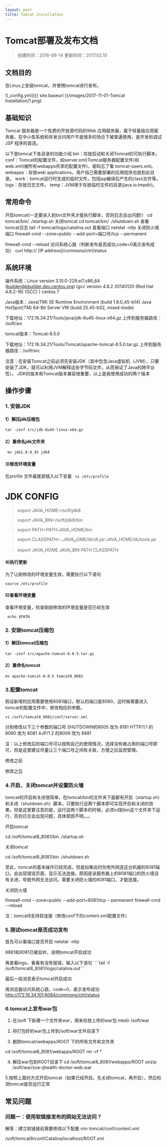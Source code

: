 ```yaml
---
layout: post
title: Tomcat Installation
---
```



# Tomcat部署及发布文档


> 创建时间：2016-06-14
> 更新时间：2017.02.10

## 文档目的
在Linux上安装tomcat，并使用tomcat进行发布。


![_config.yml]({{ site.baseurl }}/images/2017-11-01-Tomcat Installation/1.png)
## 基础知识
Tomcat 服务器是一个免费的开放源代码的Web 应用服务器，属于轻量级应用服务器，在中小型系统和并发访问用户不是很多的场合下被普遍使用，是开发和调试JSP 程序的首选。

以下是tomcat下各目录的功能介绍
bin：存放启动和关闭Tomcat的可执行脚本。
conf：Tomcat的配置文件，如server.xml(Tomcat服务器配置文件)和web.xml(被所有webapps共享的配置文件)，密码忘了看 tomcat-users.xml。
webapps：存放web applications，用户自己需要部署的应用程序也放到此目录。
work：tomcat运行时生成的临时文件，包括jsp编译后产生的class文件等。
logs：存放日志文件。
temp：JVM用于存放临时文件的目录(java.io.tmpdir)。  

## 常用命令
开启tomcat(一定要进入到bin文件夹才能执行脚本，否则日志会出问题!）	cd tomcat/bin/
./startup.sh
关闭tomcat	cd tomcat/bin/
./shutdown.sh
查看tomcat日志	tail  -f  tomcat/logs/catalina.out
查看端口	netstat  -ntlp
关闭防火墙端口	firewall-cmd --zone=public --add-port=端口号/tcp --permanent

firewall-cmd --reload
访问系统心跳（判断发布是否成功,code=0表示发布成功）	curl http:// [IP address]/commons/ctrl/status



## 系统环境
操作系统：Linux version 3.10.0-229.el7.x86_64 (builder@kbuilder.dev.centos.org) (gcc version 		  4.8.2 20140120 (Red Hat 4.8.2-16) (GCC) ) centos 7


Java版本：Java(TM) SE Runtime Environment (build 1.8.0_45-b14)
          Java HotSpot(TM) 64-Bit Server VM (build 25.45-b02, mixed mode)

下载地址：172.16.34.21/Tools/java/jdk-8u45-linux-x64.gz
上传到服务器路径： /soft/src


tomcat版本：Tomcat-8.5.0

下载地址：172.16.34.21/Tools/Tomcat/apache-tomcat-8.5.0.tar.gz
上传到服务器路径：/soft/src


注意：在安装Tomcat之前必须先安装JDK（其中包含Java虚拟机（JVM），只要安装了JDK，就可以利用JVM解释这些字节码文件，从而保证了Java的跨平台性）。
JDK的版本和Tomcat版本兼容很重要，以上是我使用成功的两个版本

## 操作步骤

### 1. 安装JDK
#### 1）解压jdk压缩包

``` tar -zxvf src/jdk-8u45-linux-x64.gz ```
 

#### 2）重命名jdk文件夹

``` mv jdk1.8.0_45 jdk8```

 

#### 3)修改环境变量

在profile 文件最尾部插入以下变量
``` vi /etc/profile```

# JDK CONFIG

> export JAVA_HOME=/soft/jdk8

> export JAVA_BIN=/soft/jdk8/bin

> export PATH=$PATH:$JAVA_HOME/bin

> export CLASSPATH=.:$JAVA_HOME/lib/dt.jar:$JAVA_HOME/lib/tools.jar

> export JAVA_HOME JAVA_BIN PATH CLASSPATH

 

 
#### 4)执行更新

为了让刚修改的环境变量生效，需要执行以下语句

``` source /etc/profile ```

 


#### 5)查看环境变量

查看环境变量，检查刚刚修改的环境变量是否已经生效



``` echo $PATH```

 
### 2. 安装tomcat压缩包
#### 1）解压tomcat压缩包

```tar -zxvf src/apache-tomcat-8.0.5.tar.gz```

 

#### 2）重命名tomcat

```mv apache-tomcat-8.0.5 tomcat8_8081```

 


### 3.配置tomcat
假设新增的应用需要使用8081端口，默认的端口是8080，这时候需要进入tomcat的配置文件中，修改相应的参数。

```vi /soft/tomcat8_8081/conf/server.xml```

分别修改以下三个参数的端口号
SHUTDOWN的8005 改为 8181
HTTP/1.1 的8080 改为 8081
AJP/1.2 的8009 改为 8881

注：以上修改后的端口号可以按照自己的使用情况，选择没有被占用的端口号即可，但是这里建议尽量让三个端口号之间有关联，方便之后监控管理。







修改之前
 
 


修改之后

 
 



### 4.开启、关闭tomcat并设置防火墙
tomcat的开启和关闭很简单，在tomcat/bin的文件夹下面都有开启（startup.sh）和关闭（shutdown.sh）脚本。只要执行这两个脚本即可实现开启和关闭的效果。但是这里要注意的是，运行这两个脚本的时候，必须cd到bin这个文件夹下运行，否则日志会出现问题，具体原因不明。。。


开启tomcat

cd /soft/tomcat8_8081/bin
./startup.sh

 



关闭tomcat

cd /soft/tomcat8_8081/bin
./shutdown.sh
 

至此，tomcat的基本操作已经完成，但是如果此时你用外网连这台机器的8081端口，会出现错误页面，显示无法连接。原因是该服务器上的8081端口的防火墙没有关闭，导致外网无法访问。需要关闭防火墙的8081端口，才能连接。


关闭防火墙

firewall-cmd --zone=public --add-port=8081/tcp --permanent
firewall-cmd --reload

 

注：tomcat8支持软连接（修改conf下的content.xml配置文件）

### 5.测试tomcat是否成功发布

首先可以看端口是否开启
netstat -nltp
 
8881和8081已被监听，说明tomcat开启成功


再查看logs，看看有没有报错，输入以下语句
````tail -f /soft/tomcat8_8081/logs/catalina.out```
 
 
最后一段消息表示tomcat开启成功


用浏览器访问系统心跳，code=0，表示发布成功
http://172.16.34.101:8084/commons/ctrl/status

 
### 6.tomcat上发布war包
1. 在/soft 下新建一个文件夹war，用来存放上传的war包
mkdir /soft/war

2. 将打包好的war包上传到/soft/war文件目录下

3. 删除tomcat/webapps/ROOT 下的所有文件和文件夹

cd /soft/tomcat8_8081/webapps/ROOT
rm -rf *

 

4. 解压war包到ROOT目录下
cd /soft/tomcat8_8081/webapps/ROOT
unzip /soft/war/zoe-ijhealth-doctor-web.war
 

5.按照上面的方式开启tomcat（如果已经开启，先关闭tomcat，再开启），然后检测tomcat是否运行正常


## 常见问题
### 问题一：使用软链接发布的网站无法访问？
解答：建立软链接前需要修改以下配置
vim tomcat/conf/context.xml

 
 

/soft/tomcat9/conf/Catalina/localhost/ROOT.xml 

<?xml version="1.0" encoding="UTF-8"?>
<Context docBase="/home/www/zoe-rus-api" path="" reloadable="false">
    <Resources allowLinking="true"/>
</Context>



